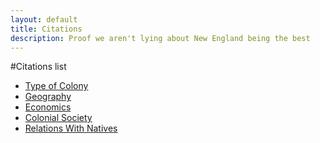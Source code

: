 ```yaml
---
layout: default
title: Citations
description: Proof we aren't lying about New England being the best
---
```

#Citations list
* [Type of Colony](https://docs.google.com/document/d/1qq19X-0smGXHU6ki10_pw23myAybhT9CVgxagh0SG4A/edit)
* [Geography](no_link)
* [Economics]()
* [Colonial Society](https://www.cliffsnotes.com/study-guides/history/us-history-i/seventeenth-century-colonial-settlements/new-england-colonies)
* [Relations With Natives]()